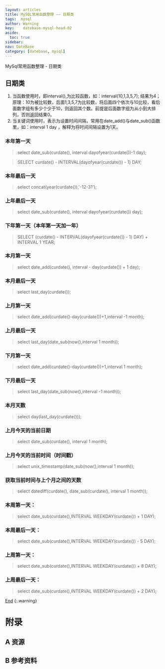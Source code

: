 ```yaml
---
layout: articles
title: MySQL常用函数整理 —— 日期类
tags:  mysql
author: Warning
key:    datebase-mysql-head-02
aside:
  toc: true
sidebar:
nav: DateBase
category: [datebase, mysql]
---
```


MySql常用函数整理 - 日期类

<!--more-->

## 日期类

1. 当函数使用时，即interval(),为比较函数，如：interval(10,1,3,5,7); 结果为4；
原理：10为被比较数，后面1,3,5,7为比较数，将后面四个依次与10比较，看后面数字组有多少个少于10，则返回其个数。前提是后面数字组为从小到大排列，否则返回结果0。
2. 当关键词使用时，表示为设置时间间隔，常用在date_add()与date_sub()函数里，如：interval 1 day ，解释为将时间间隔设置为1天。

### 本年第一天

> select date_sub(curdate(), interval dayofyear(curdate())-1 day);

> SELECT curdate() - INTERVAL(dayofyear(curdate()) - 1) DAY;

### 本年最后一天

> select concat(year(curdate()),'-12-31');

### 上年最后一天

> select date_sub(curdate(), interval dayofyear(curdate()) day);

### 下年第一天（本年第一天加一年）

> SELECT (curdate() - INTERVAL(dayofyear(curdate()) - 1) DAY) + INTERVAL 1 YEAR;

### 本月第一天

> select date_add(curdate(), interval - day(curdate()) + 1 day);

### 本月最后一天

> select last_day(curdate());

### 上月第一天

> select date_add(curdate()-day(curdate())+1,interval -1 month);

### 上月最后一天

> select last_day(date_sub(now(),interval 1 month));

### 下月第一天

> select date_add(curdate()-day(curdate())+1,interval 1 month);

### 下月最后一天

> select last_day(date_sub(now(),interval -1 month));

### 本月天数

> select day(last_day(curdate()));

### 上月今天的当前日期

> select date_sub(curdate(), interval 1 month);

### 上月今天的当前时间（时间戳）

> select unix_timestamp(date_sub(now(),interval 1 month));

### 获取当前时间与上个月之间的天数

> select datediff(curdate(), date_sub(curdate(), interval 1 month));

### 本周第一天：

> select date_sub(curdate(),INTERVAL WEEKDAY(curdate()) + 1 DAY);

### 本周最后一天：

> select date_sub(curdate(),INTERVAL WEEKDAY(curdate()) - 5 DAY);

### 上周第一天：

> select date_sub(curdate(),INTERVAL WEEKDAY(curdate()) + 8 DAY);

### 上周最后一天：

> select date_sub(curdate(),INTERVAL WEEKDAY(curdate()) + 2 DAY);

[End](#head)
{:.warning}


# 附录
## A 资源
## B 参考资料


